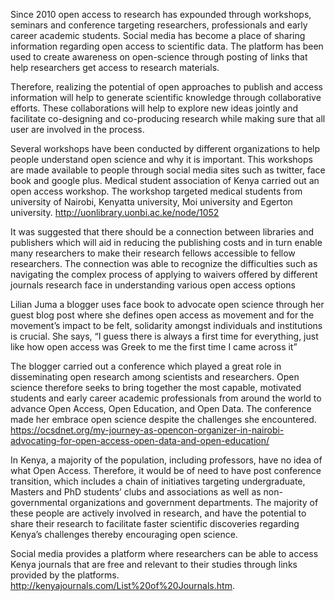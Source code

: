 Since 2010 open access to research has expounded through workshops, seminars and conference targeting researchers, professionals and early career academic students. Social media has become a place of sharing information regarding open access to scientific data. The platform has been used to create awareness on open-science through posting of links that help researchers get access to research materials.

Therefore, realizing the potential of open approaches to publish and access information will help to generate scientific knowledge through collaborative efforts. These collaborations will help to explore new ideas jointly and facilitate co-designing and co-producing research while making sure that all user are involved in the process.

Several workshops have been conducted by different organizations to help people understand open science and why it is important. This workshops are made available to people through social media sites such as twitter, face book and google plus. Medical student association of Kenya carried out an open access workshop. The workshop targeted medical students from university of Nairobi, Kenyatta university, Moi university and Egerton university. http://uonlibrary.uonbi.ac.ke/node/1052
 
 It was suggested that there should be a connection between libraries and publishers which will aid in reducing the publishing costs and in turn enable many researchers to make their research fellows accessible to fellow researchers. The connection was able to recognize the difficulties such as navigating the complex process of applying to waivers offered by different journals research face in understanding various open access options
 
 Lilian Juma a blogger uses face book to advocate open science through her guest blog post where she defines open access as movement and for the movement’s impact to be felt, solidarity amongst individuals and institutions is crucial. She says, “I guess there is always a first time for everything, just like how open access was Greek to me the first time I came across it”

The blogger carried out a conference which played a great role in disseminating open research among scientists and researchers. Open science therefore seeks to bring together the most capable, motivated students and early career academic professionals from around the world to advance Open Access, Open Education, and Open Data. The conference made her embrace open science despite the challenges she encountered. https://ocsdnet.org/my-journey-as-opencon-organizer-in-nairobi-advocating-for-open-access-open-data-and-open-education/ 

In Kenya, a majority of the population, including professors, have no idea of what Open Access. Therefore, it would be of need to have post conference transition, which includes a chain of initiatives targeting undergraduate, Masters and PhD students’ clubs and associations as well as non-governmental organizations and government departments. The majority of these people are actively involved in research, and have the potential to share their research to facilitate faster scientific discoveries regarding Kenya’s challenges thereby encouraging open science.

Social media provides a platform where researchers can be able to access Kenya journals that are free and relevant to their studies through links provided by the platforms. http://kenyajournals.com/List%20of%20Journals.htm.

